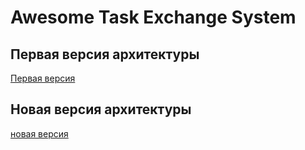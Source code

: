 # Awesome Task Exchange System

## Первая версия архитектуры

[Первая версия](./first-iteration/Diagrams.md)

## Новая версия архитектуры

[новая версия](./docs/docs.md)
